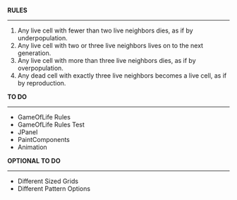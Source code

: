 **RULES**
***
1. Any live cell with fewer than two live neighbors dies, as if by underpopulation.
2. Any live cell with two or three live neighbors lives on to the next generation.
3. Any live cell with more than three live neighbors dies, as if by overpopulation.
4. Any dead cell with exactly three live neighbors becomes a live cell, as if by reproduction.

**TO DO**
***
* GameOfLife Rules
* GameOfLife Rules Test
* JPanel
* PaintComponents
* Animation

**OPTIONAL TO DO**
***
* Different Sized Grids
* Different Pattern Options